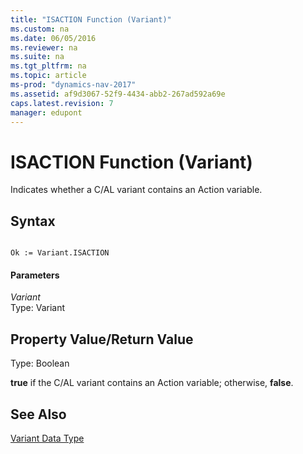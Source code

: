 ```yaml
---
title: "ISACTION Function (Variant)"
ms.custom: na
ms.date: 06/05/2016
ms.reviewer: na
ms.suite: na
ms.tgt_pltfrm: na
ms.topic: article
ms-prod: "dynamics-nav-2017"
ms.assetid: af9d3067-52f9-4434-abb2-267ad592a69e
caps.latest.revision: 7
manager: edupont
---
```

# ISACTION Function (Variant)
Indicates whether a C\/AL variant contains an Action variable.  
  
## Syntax  
  
```  
  
Ok := Variant.ISACTION  
```  
  
#### Parameters  
 *Variant*  
 Type: Variant  
  
## Property Value\/Return Value  
 Type: Boolean  
  
 **true** if the C\/AL variant contains an Action variable; otherwise, **false**.  
  
## See Also  
 [Variant Data Type](Variant-Data-Type.md)